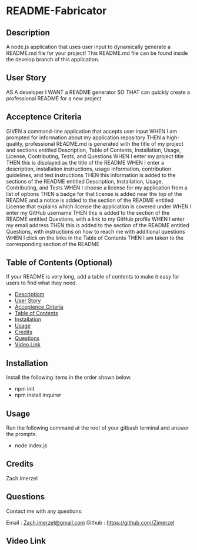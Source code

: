 # README-Fabricator

## Description 

A node.js application that uses user input to dynamically generate a README.md file for your project! This README.md file can be found inside the develop branch of this application.

## User Story

AS A developer
I WANT a README generator
SO THAT can quickly create a professional README for a new project 

## Acceptence Criteria

GIVEN a command-line application that accepts user input
WHEN I am prompted for information about my application repository
THEN a high-quality, professional README.md is generated with the title of my project and sections entitled Description, Table of Contents, Installation, Usage, License, Contributing, Tests, and Questions
WHEN I enter my project title
THEN this is displayed as the title of the README
WHEN I enter a description, installation instructions, usage information, contribution guidelines, and test instructions
THEN this information is added to the sections of the README entitled Description, Installation, Usage, Contributing, and Tests
WHEN I choose a license for my application from a list of options
THEN a badge for that license is added near the top of the README and a notice is added to the section of the README entitled License that explains which license the application is covered under
WHEN I enter my GitHub username
THEN this is added to the section of the README entitled Questions, with a link to my GitHub profile
WHEN I enter my email address
THEN this is added to the section of the README entitled Questions, with instructions on how to reach me with additional questions
WHEN I click on the links in the Table of Contents
THEN I am taken to the corresponding section of the README


## Table of Contents (Optional)

If your README is very long, add a table of contents to make it easy for users to find what they need.

* [Descriptiom](#description)
* [User Story](#user-story)
* [Acceptence Criteria](#acceptence-criteria)
* [Table of Contents](#table-of-contents)
* [Installation](#installation)
* [Usage](#usage)
* [Credits](#credits)
* [Questions](#questions)
* [Video Link](#video-link)


## Installation

Install the following items in the order shown below.

* npm init
* npm install inquirer


## Usage 

Run the following command at the root of your gitbash terminal and answer the prompts.

* node index.js


## Credits

Zach Imerzel

## Questions

Contact me with any questions: 

Email : Zach.imerzel@gmail.com
Github : https://github.com/Zimerzel

## Video Link